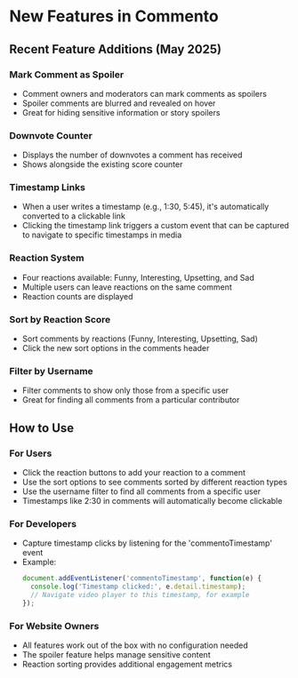 # New Features in Commento

## Recent Feature Additions (May 2025)

### Mark Comment as Spoiler
- Comment owners and moderators can mark comments as spoilers
- Spoiler comments are blurred and revealed on hover
- Great for hiding sensitive information or story spoilers

### Downvote Counter
- Displays the number of downvotes a comment has received
- Shows alongside the existing score counter

### Timestamp Links
- When a user writes a timestamp (e.g., 1:30, 5:45), it's automatically converted to a clickable link
- Clicking the timestamp link triggers a custom event that can be captured to navigate to specific timestamps in media

### Reaction System
- Four reactions available: Funny, Interesting, Upsetting, and Sad
- Multiple users can leave reactions on the same comment
- Reaction counts are displayed

### Sort by Reaction Score
- Sort comments by reactions (Funny, Interesting, Upsetting, Sad)
- Click the new sort options in the comments header

### Filter by Username
- Filter comments to show only those from a specific user
- Great for finding all comments from a particular contributor

## How to Use

### For Users
- Click the reaction buttons to add your reaction to a comment
- Use the sort options to see comments sorted by different reaction types
- Use the username filter to find all comments from a specific user
- Timestamps like 2:30 in comments will automatically become clickable

### For Developers
- Capture timestamp clicks by listening for the 'commentoTimestamp' event
- Example:
  ```javascript
  document.addEventListener('commentoTimestamp', function(e) {
    console.log('Timestamp clicked:', e.detail.timestamp);
    // Navigate video player to this timestamp, for example
  });
  ```

### For Website Owners
- All features work out of the box with no configuration needed
- The spoiler feature helps manage sensitive content
- Reaction sorting provides additional engagement metrics
